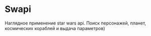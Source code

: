 # Swapi
Наглядное применение star wars api.
Поиск персонажей, планет, космических кораблей и выдача параметров)
